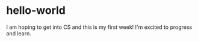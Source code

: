# hello-world
I am hoping to get into CS and this is my first week! I'm excited to progress and learn. 


